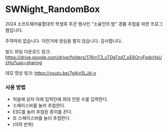 # SWNight_RandomBox
2024 소프트웨어융합대학 학생회 주관 행사인 "소융인의 밤" 경품 추첨을 위한 프로그램입니다.

주작따위 없습니다. 이런거에 양심을 팔지 않습니다. 감사합니다.

빌드 파일 다운로드 링크: https://drive.google.com/drive/folders/176rnT3_yTDeTzd7_pE6OryFgdcHsUzHu?usp=sharing

데모 영상 링크: https://youtu.be/7gAjv5LJd-o

### 사용 방법
- 처음에 상자 아래 입력칸에 최대 인원 수를 입력한다.
- 스페이스바를 눌러 추첨한다.
- ESC를 눌러 추첨된 종이를 끈다.
- 또 스페이스바를 눌러 추첨한다.
- (이하 반복)
